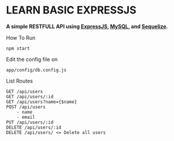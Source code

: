 # LEARN BASIC EXPRESSJS

**A simple RESTFULL API using [ExpressJS]('https://expressjs.com'), [MySQL](https://mysql.com), and [Sequelize]('https://sequelize.org).**

How To Run

	npm start

Edit the config file on

	app/config/db.config.js


List Routes

	GET /api/users
	GET /api/users/:id
    GET /api/users?name={$name}
    POST /api/users
		- name
		- email
    PUT /api/users/:id
    DELETE /api/users/:id
    DELETE /api/users/ <= Delete all users